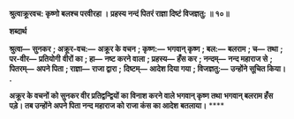 **श्रुत्वाक्रूरवच: कृष्णो बलश्च परवीरहा ।** **प्रहस्य नन्दं पितरं राज्ञा दिष्टं विजज्ञतु: ॥ १०॥** 

**शब्दार्थ** 

**श्रुत्वा—** **सुनकर** **; अक्रूर-वच:—** **अक्रूर के वचन** **; कृष्ण:—** **भगवान् कृष्ण** **; बल:—** **बलराम** **; च—** **तथा** **; पर-वीर—** **प्रतियोगी** **वीरों का** **; हा—** **नष्ट करने वाला** **; प्रहस्य—** **हँस कर** **; नन्दम्—** **नन्द महाराज से** **; पितरम्—** **अपने पिता** **; राज्ञा—** **राजा द्वारा** **;** **दिष्टम्—** **आदेश दिया गया** **; विजज्ञतु:—** **उन्होंने सूचित किया।** **.** 

**अक्रूर के वचनों को सुनकर वीर प्रतिद्वन्द्वियों का विनाश करने वाले भगवान् कृष्ण तथा** **भगवान् बलराम हँस पड़े। तब उन्होंने अपने पिता नन्द महाराज को राजा कंस का आदेश** **बतलाया।** **** 